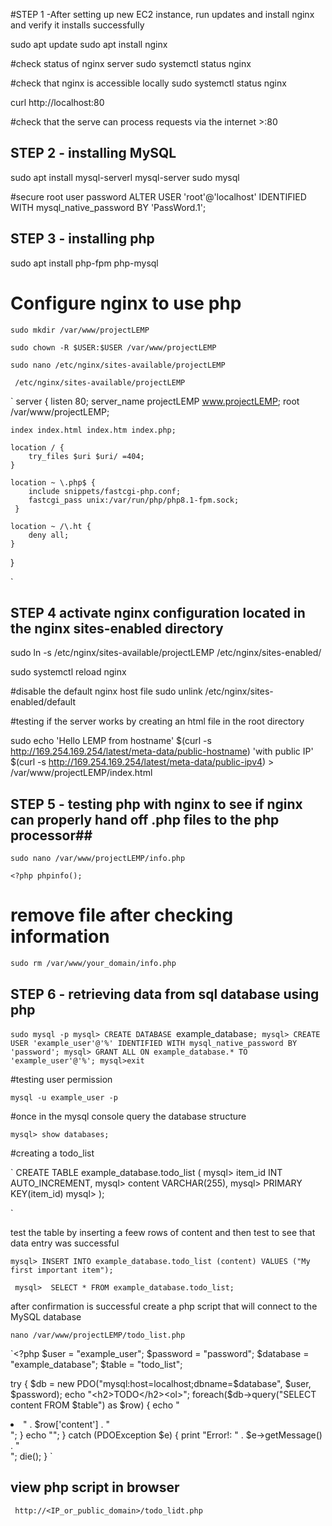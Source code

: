 #STEP 1 -After setting up new EC2 instance, run updates and install nginx and verify it installs successfully



sudo apt update
sudo apt install nginx

#check status of nginx server
sudo systemctl status nginx


#check that nginx is accessible locally 
sudo systemctl status nginx

curl http://localhost:80

#check that the serve can process requests via the internet
<ip address>>:80


## STEP 2 - installing MySQL ##

sudo apt install mysql-serverl mysql-server
sudo mysql

#secure root user password
ALTER USER 'root'@'localhost' IDENTIFIED WITH mysql_native_password BY 'PassWord.1';


## STEP 3 - installing php ##
sudo apt install php-fpm php-mysql


# Configure nginx to use php 

`sudo mkdir /var/www/projectLEMP`
    
`sudo chown -R $USER:$USER /var/www/projectLEMP`
    
`sudo nano /etc/nginx/sites-available/projectLEMP`



` /etc/nginx/sites-available/projectLEMP`

` server {
    listen 80;
    server_name projectLEMP www.projectLEMP;
    root /var/www/projectLEMP;

    index index.html index.htm index.php;

    location / {
        try_files $uri $uri/ =404;
    }

    location ~ \.php$ {
        include snippets/fastcgi-php.conf;
        fastcgi_pass unix:/var/run/php/php8.1-fpm.sock;
     }

    location ~ /\.ht {
        deny all;
    }

}

`

## STEP 4 activate nginx configuration located in the nginx sites-enabled directory ##
sudo ln -s /etc/nginx/sites-available/projectLEMP /etc/nginx/sites-enabled/

sudo systemctl reload nginx

#disable the default nginx host file
sudo unlink /etc/nginx/sites-enabled/default

#testing if the server works by creating an html file in the root directory

sudo echo 'Hello LEMP from hostname' $(curl -s http://169.254.169.254/latest/meta-data/public-hostname) 
'with public IP' $(curl -s http://169.254.169.254/latest/meta-data/public-ipv4) > /var/www/projectLEMP/index.html

## STEP 5 - testing php with nginx to see if nginx can properly hand off .php files to the php processor##

`sudo nano /var/www/projectLEMP/info.php`


`<?php phpinfo();
`

# remove file after checking information

`sudo rm /var/www/your_domain/info.php`


## STEP 6 - retrieving data from sql database using php ##

`sudo mysql -p
mysql> CREATE DATABASE `example_database`;
mysql> CREATE USER 'example_user'@'%' IDENTIFIED WITH mysql_native_password BY 'password';
mysql> GRANT ALL ON example_database.* TO 'example_user'@'%';
mysql>exit`

#testing user permission

`mysql -u example_user -p`

#once in the mysql console query the database structure

`mysql> show databases;`

#creating a todo_list

`
CREATE TABLE example_database.todo_list (
mysql>     item_id INT AUTO_INCREMENT,
mysql>     content VARCHAR(255),
mysql>     PRIMARY KEY(item_id)
mysql> );

`

test the table by inserting a feew rows of content and then test to see that data entry was successful

`mysql> INSERT INTO example_database.todo_list (content) VALUES ("My first important item");`

` mysql>  SELECT * FROM example_database.todo_list;`

after confirmation is successful create a php script that will connect to the MySQL database

`nano /var/www/projectLEMP/todo_list.php`




`<?php
$user = "example_user";
$password = "password";
$database = "example_database";
$table = "todo_list";

try {
  $db = new PDO("mysql:host=localhost;dbname=$database", $user, $password);
  echo "<h2>TODO</h2><ol>";
  foreach($db->query("SELECT content FROM $table") as $row) {
    echo "<li>" . $row['content'] . "</li>";
  }
  echo "</ol>";
} catch (PDOException $e) {
    print "Error!: " . $e->getMessage() . "<br/>";
    die();
}
`

## view php script in browser
`
http://<IP_or_public_domain>/todo_lidt.php`
